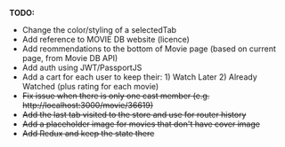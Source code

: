 **TODO:**

- Change the color/styling of a selectedTab
- Add reference to MOVIE DB website (licence)
- Add reommendations to the bottom of Movie page (based on current page, from Movie DB API)
- Add auth using JWT/PassportJS
- Add a cart for each user to keep their: 1) Watch Later 2) Already Watched (plus rating for each movie)
- ~~Fix issue when there is only one cast member (e.g. http://localhost:3000/movie/36619)~~
- ~~Add the last tab visited to the store and use for router history~~
- ~~Add a placeholder image for movies that don't have cover image~~
- ~~Add Redux and keep the state there~~

